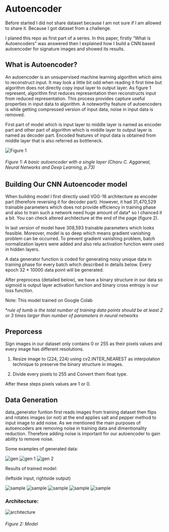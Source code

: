 # Autoencoder
Before started I did not share dataset because I am not sure if I am allowed to share it. Because I got dataset from a challenge. 

I planed this repo as first part of a series. In this paper, firstly “What is Autoencoders” was answered then I explained how I build a CNN based autoencoder for signature images and showed its results.

## What is Autoencoder?

  An autoencoder is an unsupervised machine learning algorithm which aims to reconstruct input. It may look a little bit odd when reading it first time but algorithm does not directly copy input layer to output layer. As figure 1 represent, algorithm first reduces representation then reconstructs input from reduced representation. This process provides capture useful properties in input data to algorithm. A noteworthy feature of autoencoders is while getting compressed version of input data, noise in input data is removed.

  First part of model which is input layer to middle layer is named as encoder part and other part of algorithm which is middle layer to output layer is named  as decoder part. Encoded features of input data is obtained from middle layer that is also referred as bottleneck.

![Figure 1](https://github.com/muhammetbozkurt/Autoencoder/blob/master/autoencoder_rep.png)
###### *Figure 1: A basic autoencoder with a single layer (Charu C. Aggarwal, Neural Networks and Deep Learning, p.73)*


## Building Our CNN Autoencoder model

  When building model I first directly used VGG-16 architecture as encoder part (therefore reversing it for decoder part). However, it had 31,470,529 trainable parameters which does not provide efficiency in training phase and also to train such a network need huge amount of data* so I chanced it a bit. You can check altered architecture at the end of the page (figure 2). 
  
  In last version of model have 308,593  trainable parameters which looks feasible. Moreover, model is so deep which means gradient vanishing problem can be occurred. To prevent gradient vanishing problem, batch normalization layers were added and also relu activation function were used in hidden layers. 

  A data generator function is coded for generating noisy unique data in training phase for every batch which described in details below. Every epoch 32 * 10000 data point will be generated.

  After preprocess (detailed below), we have a binary structure in our data so sigmoid is output layer activation function and binary cross entropy is our loss function.

Note: This model trained on Google Colab

**rule of tumb is the total number of training data points should be at least 2 or 3 times larger than number of parameters in neural networks*

## Preporcess

Sign images in our dataset only contains 0 or 255 as their pixels  values and every image has  different resolutions.

1. Resize image to (224, 224) using cv2.INTER_NEAREST as interpolation technique to preserve the binary structure in images.

2. Divide every pixels to 255 and Convert them float type.

After these steps pixels values are 1 or 0.

## Data Generation

data_generator funtion first reads images from training dataset then flips and rotates images (or not) at the end applies salt and pepper method to input image to add noise. As we mentioned the main purposes of autoencoders are removing noise in training data and dimentionality reduction. Therefore adding noise is important for our autoencoder to gain ability to remove noise.  

Some examples of generated data:

![gen](https://github.com/muhammetbozkurt/Autoencoder/blob/master/gen1.png)
![gen 1](https://github.com/muhammetbozkurt/Autoencoder/blob/master/gen2.png)
![gen 2](https://github.com/muhammetbozkurt/Autoencoder/blob/master/gen3.png)

Results of trained model:

(leftside input, rightside output)


![sample](https://github.com/muhammetbozkurt/Autoencoder/blob/master/sample1.png)
![sample](https://github.com/muhammetbozkurt/Autoencoder/blob/master/sample2.png)
![sample](https://github.com/muhammetbozkurt/Autoencoder/blob/master/sample3.png)
![sample](https://github.com/muhammetbozkurt/Autoencoder/blob/master/sample4.png)
![sample](https://github.com/muhammetbozkurt/Autoencoder/blob/master/sample.png)
 
 
 
 ### Architecture:
 
 ![architecture](https://github.com/muhammetbozkurt/Autoencoder/blob/master/model_plot.png)
 ###### *Figure 2:  Model*
